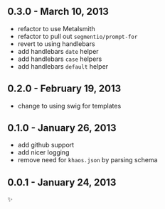 
0.3.0 - March 10, 2013
----------------------
* refactor to use Metalsmith
* refactor to pull out `segmentio/prompt-for`
* revert to using handlebars
* add handlebars `date` helper
* add handlebars `case` helpers
* add handlebars `default` helper

0.2.0 - February 19, 2013
-------------------------
* change to using swig for templates

0.1.0 - January 26, 2013
------------------------
* add github support
* add nicer logging
* remove need for `khaos.json` by parsing schema

0.0.1 - January 24, 2013
------------------------
:sparkles:
